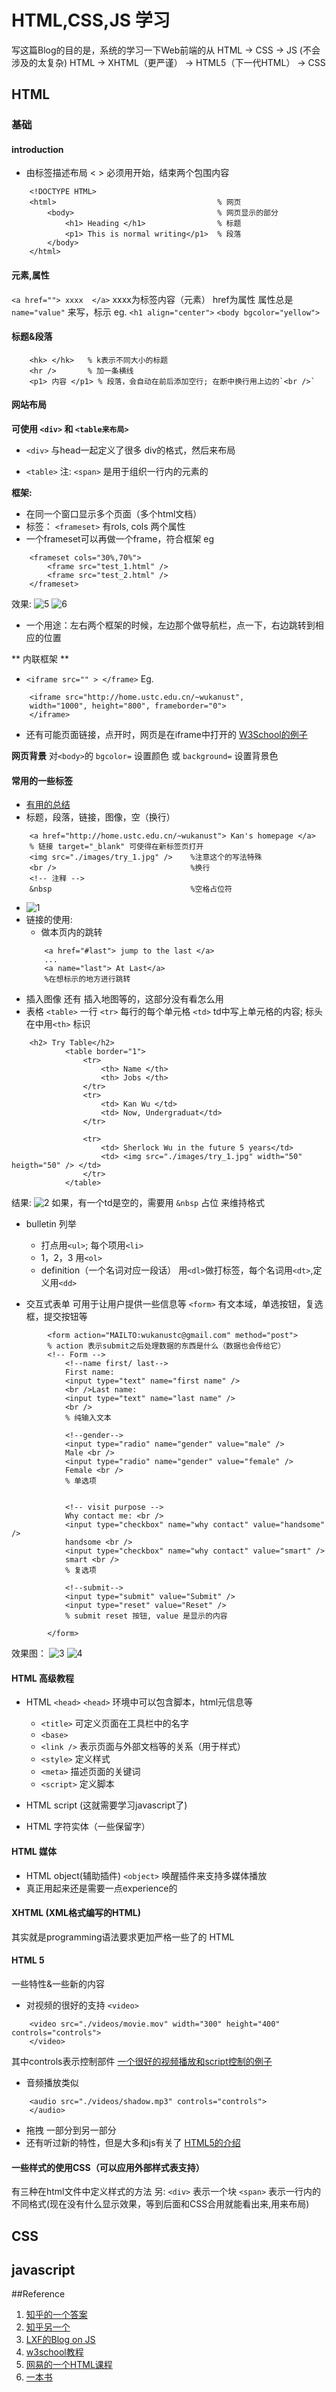 # HTML,CSS,JS 学习
写这篇Blog的目的是，系统的学习一下Web前端的从 HTML -> CSS -> JS (不会涉及的太复杂)
HTML -> XHTML（更严谨） -> HTML5（下一代HTML） -> CSS

## HTML
### 基础
#### introduction
* 由标签描述布局  < > 必须用开始，结束两个包围内容
```
	<!DOCTYPE HTML>
	<html>                                    % 网页 
		<body>	                              % 网页显示的部分
			<h1> Heading </h1>                % 标题
			<p1> This is normal writing</p1>  % 段落
		</body>
	</html>
``` 

#### 元素,属性
`<a href=""> xxxx  </a>` xxxx为标签内容（元素） href为属性
属性总是 `name="value"` 来写，标示
eg. `<h1 align="center">` `<body bgcolor="yellow">`

#### 标题&段落
```
	<hk> </hk>   % k表示不同大小的标题 
	<hr />		 % 加一条横线
	<p1> 内容 </p1> % 段落，会自动在前后添加空行; 在断中换行用上边的`<br />`

```

#### 网站布局 
**可使用 `<div>` 和 `<table来布局>`** 

* `<div>`
与head一起定义了很多 div的格式，然后来布局

* `<table>`
注: `<span>` 是用于组织一行内的元素的 

**框架:**

* 在同一个窗口显示多个页面（多个html文档）
* 标签： `<frameset>` 有rols, cols 两个属性
* 一个frameset可以再做一个frame，符合框架
eg 
```
	<frameset cols="30%,70%">
		<frame src="test_1.html" />
		<frame src="test_2.html" />
	</frameset>
```

效果: 
![5](./images/html_5.jpg) 
![6](./images/html_6.png)
* 一个用途：左右两个框架的时候，左边那个做导航栏，点一下，右边跳转到相应的位置

** 内联框架 ** 
* `<iframe src="" > </frame>`
Eg.
```
	<iframe src="http://home.ustc.edu.cn/~wukanust", 
	width="1000", height="800", frameborder="0">
	</iframe>
```
* 还有可能页面链接，点开时，网页是在iframe中打开的
[W3School的例子](http://www.w3school.com.cn/tiy/t.asp?f=html_iframe_target)

**网页背景**
对`<body>`的 `bgcolor=` 设置颜色 或 `background=` 设置背景色








#### 常用的一些标签
* [有用的总结](http://www.w3school.com.cn/html/html_quick.asp)
* 标题，段落，链接，图像，空（换行）
```
	<a href="http://home.ustc.edu.cn/~wukanust"> Kan's homepage </a>	
	% 链接 target="_blank" 可使得在新标签页打开
	<img src="./images/try_1.jpg" />    %注意这个的写法特殊
	<br />                              %换行
	<!-- 注释 -->
	&nbsp								%空格占位符
```


* ![1](./images/html_1.jpg)
* 链接的使用: 
	* 做本页内的跳转
	```
		<a href="#last"> jump to the last </a>
		...
		<a name="last"> At Last</a>   
		%在想标示的地方进行跳转
	```
* 插入图像 还有 插入地图等的，这部分没有看怎么用
* 表格 `<table>` 一行 `<tr>` 每行的每个单元格 `<td>`  td中写上单元格的内容; 标头在<tr>中用`<th>` 标识
```
	<h2> Try Table</h2>
			<table border="1">
				<tr>
					<th> Name </th>
					<th> Jobs </th>
				</tr>
				<tr>
					<td> Kan Wu </td>
					<td> Now, Undergraduat</td>
				</tr>

				<tr>
					<td> Sherlock Wu in the future 5 years</td>
					<td> <img src="./images/try_1.jpg" width="50" heigth="50" /> </td>
				</tr>
			</table>

```
结果: ![2](./images/html_2.jpg)
如果，有一个td是空的，需要用 `&nbsp` 占位 来维持格式

* bulletin 列举
	* 打点用`<ul>`; 每个项用`<li>`
	* 1，2，3 用`<ol>`
	* definition（一个名词对应一段话） 用`<dl>`做打标签，每个名词用`<dt>`,定义用`<dd>`

* 交互式表单
可用于让用户提供一些信息等
`<form>`
有文本域，单选按钮，复选框，提交按钮等
```
		<form action="MAILTO:wukanustc@gmail.com" method="post">
		% action 表示submit之后处理数据的东西是什么（数据也会传给它）
		<!-- Form -->
			<!--name first/ last--> 
			First name:
			<input type="text" name="first name" />
			<br />Last name: 
			<input type="text" name="last name" />
			<br />
			% 纯输入文本
	
			<!--gender-->
			<input type="radio" name="gender" value="male" /> 
			Male <br /> 
			<input type="radio" name="gender" value="female" />
			Female <br />
			% 单选项


			<!-- visit purpose -->
			Why contact me: <br />
			<input type="checkbox" name="why contact" value="handsome" />
			handsome <br />
			<input type="checkbox" name="why contact" value="smart" />
			smart <br />
			% 复选项

			<!--submit-->
			<input type="submit" value="Submit" />
			<input type="reset" value="Reset" />
			% submit reset 按钮, value 是显示的内容

		</form>

```
效果图：
![3](./images/html_3.jpg)
![4](./images/html_4.jpg)





#### HTML 高级教程
* HTML `<head>`
`<head>` 环境中可以包含脚本，html元信息等

	* `<title>` 可定义页面在工具栏中的名字
	* `<base>`
	* `<link />` 表示页面与外部文档等的关系（用于样式）
	* `<style>` 定义样式
	* `<meta>` 描述页面的关键词
	* `<script>` 定义脚本

* HTML script (这就需要学习javascript了)
* HTML 字符实体（一些保留字） 


#### HTML 媒体
* HTML object(辅助插件) 
`<object>` 唤醒插件来支持多媒体播放
* 真正用起来还是需要一点experience的

#### XHTML (XML格式编写的HTML)
其实就是programming语法要求更加严格一些了的 HTML

#### HTML 5
一些特性&一些新的内容

* 对视频的很好的支持 `<video>`
```
	<video src="./videos/movie.mov" width="300" height="400" controls="controls">
	</video>
```
其中controls表示控制部件
[一个很好的视频播放和script控制的例子](http://www.w3school.com.cn/tiy/t.asp?f=html5_video_dom)

* 音频播放类似
```
	<audio src="./videos/shadow.mp3" controls="controls">
	</audio>
```
* 拖拽 一部分到另一部分
* 还有听过新的特性，但是大多和js有关了
[HTML5的介绍](http://www.w3school.com.cn/html5/index.asp)


#### 一些样式的使用CSS（可以应用外部样式表支持）
有三种在html文件中定义样式的方法
另: `<div>` 表示一个块 `<span>` 表示一行内的不同格式(现在没有什么显示效果，等到后面和CSS合用就能看出来,用来布局)

## CSS


## javascript

##Reference
1. [知乎的一个答案](https://www.zhihu.com/question/20003635)
2. [知乎另一个](https://www.zhihu.com/question/22646257)
3. [LXF的Blog on JS](http://www.liaoxuefeng.com/wiki/001434446689867b27157e896e74d51a89c25cc8b43bdb3000)
4. [w3school教程](http://www.w3school.com.cn)
5. [网易的一个HTML课程](http://study.163.com/course/courseMain.htm?courseId=171001)
6. [一本书](./docs/HTML.pdf)
